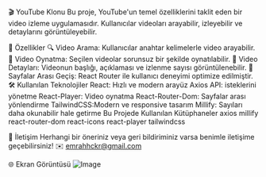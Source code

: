 🎬 YouTube Klonu
Bu proje, YouTube'un temel özelliklerini taklit eden bir video izleme uygulamasıdır. Kullanıcılar videoları arayabilir, izleyebilir ve detaylarını görüntüleyebilir.

🚀 Özellikler
🔍 Video Arama: Kullanıcılar anahtar kelimelerle video arayabilir.
🎥 Video Oynatma: Seçilen videolar sorunsuz bir şekilde oynatılabilir.
📄 Video Detayları: Videonun başlığı, açıklaması ve izlenme sayısı görüntülenebilir.
🔗 Sayfalar Arası Geçiş: React Router ile kullanıcı deneyimi optimize edilmiştir.
🛠 Kullanılan Teknolojiler
React:	Hızlı ve modern arayüz
Axios	API: isteklerini yönetme
React-Player:	Video oynatma
React-Router-Dom:	Sayfalar arası yönlendirme
TailwindCSS:Modern ve responsive tasarım
Millify:	Sayıları daha okunabilir hale getirme
Bu Projede Kullanılan Kütüphaneler
axios
millify
react-router-dom
react-icons
react-player
tailwindcss

📩 İletişim
Herhangi bir öneriniz veya geri bildiriminiz varsa benimle iletişime geçebilirsiniz! ✉️ emrahhckr@gmail.com

🌐 Ekran Görüntüsü
![Image](https://github.com/user-attachments/assets/d3f1c6a5-0e99-44ef-bf3a-b8c837db2ec5)
